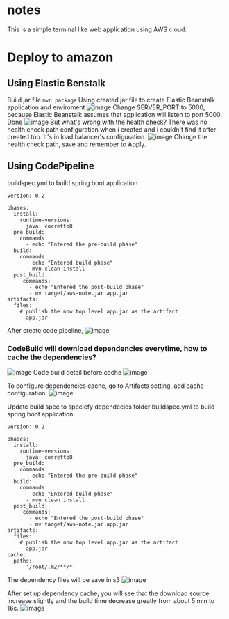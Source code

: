 # notes
This is a simple terminal like web application using AWS cloud.
# Deploy to amazon
## Using Elastic Benstalk
Build jar file
```mvn package```
Using created jar file to create Elastic Beanstalk application and enviroment
![image](https://user-images.githubusercontent.com/16283386/129476094-b3db6baa-ddb2-446c-967f-92c51a89bfda.png)
Change SERVER_PORT to 5000, because Elastic Beanstalk assumes that application will listen to port 5000.
Done
![image](https://user-images.githubusercontent.com/16283386/129476715-f055a278-ed31-4d16-92ee-1cf965cc6840.png)
But what's wrong with the health check? There was no health check path configuration when i created and i couldn't find it after created too.
It's in load balancer's configuration.
![image](https://user-images.githubusercontent.com/16283386/129477039-5d6c4d4f-1b13-40df-8bd9-adce4ff2490a.png)
Change the health check path, save and remember to Apply.
## Using CodePipeline
buildspec.yml to build spring boot application
```
version: 0.2

phases:
  install:
    runtime-versions:
      java: corretto8
  pre_build:
    commands:
      - echo "Entered the pre-build phase"
  build:
    commands:
      - echo "Entered build phase"
      - mvn clean install
  post_build:
     commands:
       - echo "Entered the post-build phase"
       - mv target/aws-note.jar app.jar
artifacts:
  files:
    # publish the now top level app.jar as the artifact
    - app.jar
```
After create code pipeline, 
![image](https://user-images.githubusercontent.com/16283386/129524214-68f56e18-ed44-4960-ae44-0ef0a1397748.png)

### CodeBuild will download dependencies everytime, how to cache the dependencies?
![image](https://user-images.githubusercontent.com/16283386/129525567-09809cd9-c1b4-454f-9b16-267491d6220a.png)
Code build detail before cache
![image](https://user-images.githubusercontent.com/16283386/129525895-a5e6d436-ddbd-48e0-8ef1-57d8d1e2125a.png)

To configure dependencies cache, go to Artifacts setting, add cache configuration.
![image](https://user-images.githubusercontent.com/16283386/129526391-d045c785-4d77-4b1c-a02b-98d6ca4258cf.png)

Update build spec to specicfy dependecies folder
buildspec.yml to build spring boot application
```
version: 0.2

phases:
  install:
    runtime-versions:
      java: corretto8
  pre_build:
    commands:
      - echo "Entered the pre-build phase"
  build:
    commands:
      - echo "Entered build phase"
      - mvn clean install
  post_build:
     commands:
       - echo "Entered the post-build phase"
       - mv target/aws-note.jar app.jar
artifacts:
  files:
    # publish the now top level app.jar as the artifact
    - app.jar
cache:
  paths:
    - '/root/.m2/**/*'
```
The dependency files will be save in s3
![image](https://user-images.githubusercontent.com/16283386/129530316-388ce6ab-5eea-4218-9d2a-4e6c02af9359.png)

After set up dependency cache, you will see that the download source increase slightly and the build time decrease greatly from about 5 min to 16s.
![image](https://user-images.githubusercontent.com/16283386/129531001-bbb82174-5626-45b3-83a3-b0be1f03980c.png)


